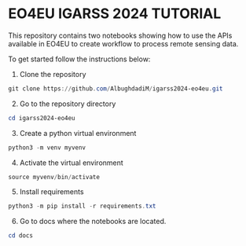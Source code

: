 # EO4EU IGARSS 2024 TUTORIAL

This repository contains two notebooks showing how to use the APIs available in EO4EU to create workflow to process remote sensing data.

To get started follow the instructions below:

1. Clone the repository

```powershell
git clone https://github.com/AlbughdadiM/igarss2024-eo4eu.git
```

2. Go to the repository directory

```powershell
cd igarss2024-eo4eu
```

3. Create a python virtual environment

```powershell
python3 -m venv myvenv
```

4. Activate the virtual environment

```powershell
source myvenv/bin/activate
```

5. Install requirements

```powershell
python3 -m pip install -r requirements.txt
```

6. Go to docs where the notebooks are located.

```powershell
cd docs
```

